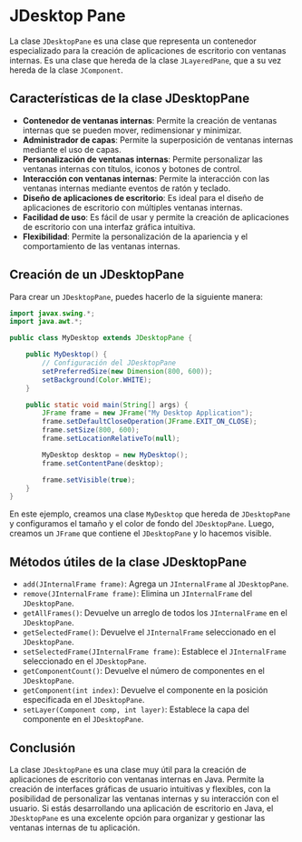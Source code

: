 # JDesktop Pane

La clase `JDesktopPane` es una clase que representa un contenedor especializado para la creación de aplicaciones de
escritorio con ventanas internas. Es una clase que hereda de la clase `JLayeredPane`, que a su vez hereda de la clase
`JComponent`.

## Características de la clase JDesktopPane

- **Contenedor de ventanas internas**: Permite la creación de ventanas internas que se pueden mover, redimensionar y
  minimizar.
- **Administrador de capas**: Permite la superposición de ventanas internas mediante el uso de capas.
- **Personalización de ventanas internas**: Permite personalizar las ventanas internas con títulos, iconos y botones de
  control.
- **Interacción con ventanas internas**: Permite la interacción con las ventanas internas mediante eventos de ratón y
  teclado.
- **Diseño de aplicaciones de escritorio**: Es ideal para el diseño de aplicaciones de escritorio con múltiples ventanas
  internas.
- **Facilidad de uso**: Es fácil de usar y permite la creación de aplicaciones de escritorio con una interfaz gráfica
  intuitiva.
- **Flexibilidad**: Permite la personalización de la apariencia y el comportamiento de las ventanas internas.

## Creación de un JDesktopPane

Para crear un `JDesktopPane`, puedes hacerlo de la siguiente manera:

```java
import javax.swing.*;
import java.awt.*;

public class MyDesktop extends JDesktopPane {

    public MyDesktop() {
        // Configuración del JDesktopPane
        setPreferredSize(new Dimension(800, 600));
        setBackground(Color.WHITE);
    }

    public static void main(String[] args) {
        JFrame frame = new JFrame("My Desktop Application");
        frame.setDefaultCloseOperation(JFrame.EXIT_ON_CLOSE);
        frame.setSize(800, 600);
        frame.setLocationRelativeTo(null);

        MyDesktop desktop = new MyDesktop();
        frame.setContentPane(desktop);

        frame.setVisible(true);
    }
}
```

En este ejemplo, creamos una clase `MyDesktop` que hereda de `JDesktopPane` y configuramos el tamaño y el color de fondo
del `JDesktopPane`. Luego, creamos un `JFrame` que contiene el `JDesktopPane` y lo hacemos visible.

## Métodos útiles de la clase JDesktopPane

- `add(JInternalFrame frame)`: Agrega un `JInternalFrame` al `JDesktopPane`.
- `remove(JInternalFrame frame)`: Elimina un `JInternalFrame` del `JDesktopPane`.
- `getAllFrames()`: Devuelve un arreglo de todos los `JInternalFrame` en el `JDesktopPane`.
- `getSelectedFrame()`: Devuelve el `JInternalFrame` seleccionado en el `JDesktopPane`.
- `setSelectedFrame(JInternalFrame frame)`: Establece el `JInternalFrame` seleccionado en el `JDesktopPane`.
- `getComponentCount()`: Devuelve el número de componentes en el `JDesktopPane`.
- `getComponent(int index)`: Devuelve el componente en la posición especificada en el `JDesktopPane`.
- `setLayer(Component comp, int layer)`: Establece la capa del componente en el `JDesktopPane`.

## Conclusión

La clase `JDesktopPane` es una clase muy útil para la creación de aplicaciones de escritorio con ventanas internas en
Java. Permite la creación de interfaces gráficas de usuario intuitivas y flexibles, con la posibilidad de personalizar
las ventanas internas y su interacción con el usuario. Si estás desarrollando una aplicación de escritorio en Java, el
`JDesktopPane` es una excelente opción para organizar y gestionar las ventanas internas de tu aplicación.